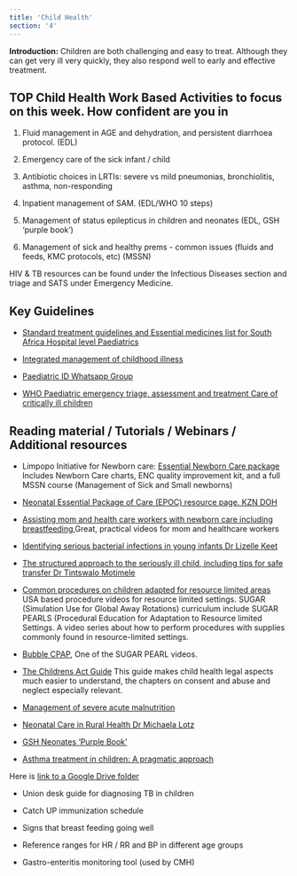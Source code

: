```yaml
---
title: 'Child Health'
section: '4'
---
```


**Introduction:**  Children are both challenging and easy to treat. Although they can get very ill very quickly, they also respond well to early and effective treatment.

## TOP Child Health Work Based Activities to focus on this week. How confident are you in

1. Fluid management in AGE and dehydration, and persistent diarrhoea protocol. (EDL)

2. Emergency care of the sick infant / child

3. Antibiotic choices in LRTIs: severe vs mild pneumonias, bronchiolitis, asthma, non-responding

4. Inpatient management of SAM. (EDL/WHO 10 steps)

5. Management of status epilepticus in children and neonates (EDL, GSH ‘purple book’)

6. Management of sick and healthy prems - common issues (fluids and feeds, KMC protocols, etc) (MSSN)

HIV & TB resources can be found under the Infectious Diseases section and triage and SATS under Emergency Medicine.

## Key Guidelines

* [Standard treatment guidelines and Essential medicines list for South Africa Hospital level Paediatrics](https://www.knowledgehub.org.za/elibrary/hospital-level-paediatrics-standard-treatment-)

* [Integrated management of childhood illness](https://www.knowledgehub.org.za/system/files/elibdownloads/2020-10/2019%20IMCI%20CHART%20BOOKLET.pdf)

* [Paediatric ID Whatsapp Group](https://chat.whatsapp.com/KZX2OiPxQwsIrsMSr4cIqX)

* [WHO Paediatric emergency triage, assessment and treatment Care of critically ill children](https://apps.who.int/iris/bitstream/handle/10665/204463/9789241510219_eng.pdf)

## Reading material / Tutorials / Webinars / Additional resources

* Limpopo Initiative for Newborn care: [Essential Newborn Care package](http://www.lincare.co.za/?page_id=1207) Includes Newborn Care charts, ENC quality improvement kit, and a full MSSN course (Management of Sick and Small newborns)

* [Neonatal Essential Package of Care (EPOC) resource page. KZN DOH](http://www.kznhealth.gov.za/neonates/ess-pack/essential-package.htm)

* [Assisting mom and health care workers with newborn care including breastfeeding](https://globalhealthmedia.org/videos/),Great, practical videos for mom and healthcare workers

* [Identifying serious bacterial infections in young infants Dr Lizelle Keet](https://youtu.be/jfrWM_U89fQ)

* [The structured approach to the seriously ill child, including tips for safe transfer Dr Tintswalo Motimele](https://youtube/Yl7eht7d3uI)

* [Common procedures on children adapted for resource limited areas](https://sugarprep.org/videos/) USA based procedure videos for resource limited settings. SUGAR (Simulation Use for Global Away Rotations) curriculum include SUGAR PEARLS (Procedural Education for Adaptation to Resource limited Settings. A video series about how to perform procedures with supplies commonly found in resource-limited settings.

* [Bubble CPAP](https://sugarprep.org/videos/#Bubble_CPAP), One of the SUGAR PEARL videos.

* [The Childrens Act Guide](http://www.ci.uct.ac.za/sites/default/files/image_tool/images/367/publication/2013/Childrens%20Act%20Guide%20for%20Health%20Professionals%202013.pdf) This guide makes child health legal aspects much easier to understand, the chapters on consent and abuse and neglect especially relevant.

* [Management of severe acute malnutrition](http://www.samj.org.za/index.php/samj/article/view/10072)

* [Neonatal Care in Rural Health Dr Michaela Lotz](https://youtu.be/aXqzO7EaDO4)

* [GSH Neonates ‘Purple Book’](https://neonatalguidelines.com)

* [Asthma treatment in children: A pragmatic approach](https://allsa.org/wp-content/uploads/2019/03/Asthma-treatment-in-children-a-pragatic-approach.pdf)

Here is [link to a Google Drive folder](https://drive.google.com/drive/folders/1OSeEWybfm_FZ3ZJDlnvGGdlXHaZiHcq4?usp=sharing)

* Union desk guide for diagnosing TB in children

* Catch UP immunization schedule

* Signs that breast feeding going well

* Reference ranges for HR / RR and BP in different age groups

* Gastro-enteritis monitoring tool (used by CMH)

<!--
    This is a comment and is not displayed on the website. Do not alter this text between arrows (->).
    To change the content in this file, simply retype/ copy+paste any text above, as you would in a normal text file/ word document.

    The hashtag ( # ) symbols followed by a space and then text show a heading. The more #s you have, the smaller/"less important" the heading. You can add up to 6 # but we suggest max 4 #. make sure each heading is on a separate line.

    The single star ( * ) followed by a space and then text shows an item in a bulleted list. Make sure each item is on a separate line. 
    
    The number (e.g., "1." "2." etc.) followed by a space and then text shows an item in a numbered list. Make sure each item is on a separate line. 

    The text surrounded by double stars ( ** ) with no space show bold text.

    The text surrounded by single stars ( * ) with no space show italic text.

    Links are created by putting the text you want to show in square brackets ( [] ) followed by the link in round brackets ( () ). For example, [RuReSA](https://ruresa.org.za/) will show as RuReSA and link to the RuReSA website.

    Please refer to the "HOW TO USE" or "HOW TO USE SHORT" files for more information.
 -->

